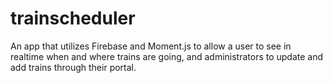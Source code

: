 # trainscheduler
An app that utilizes Firebase and Moment.js to allow a user to see in realtime when and where trains are going, and administrators to update and add trains through their portal.
